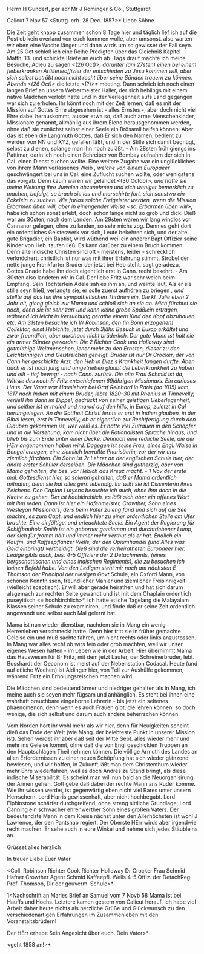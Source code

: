 Herrn H Gundert, per adr Mr J Rominger & Co., Stuttgardt

 Calicut 7 Nov 57
 <Stuttg. erh. 28 Dec. 1857>*
Liebe Söhne

Die Zeit geht knapp zusammen schon 8 Tage hier und täglich lief ich auf die Post ob kein overland von euch kommen wolle, aber umsonst. also warten wir eben eine Woche länger und dann wirds um so gewisser der Fall seyn. Am 25 Oct schloß ich eine Reihe Predigten über das Gleichniß Kapitel Matth. 13. und schickte Briefe an euch ab. Tags drauf machte ich meine Besuche, Adieu zu sagen <(26 Oct)>*, darunter (am 27sten) einen bei einem fieberkranken Artillerieoffizier der entschieden zu Jesu kommen will, aber sich selbst betrübt noch nicht recht über seine Sünden trauern zu können. Abends <(26 Oct)>* die letzte <(?)>* meeting. Dann schrieb ich noch einen langen Brief an unsern Webermeister Haller, der sich hehlings mit einem native Mädchen verlobt hatte und in der Verlegenheit aufs Land gegangen war sich zu erholen. Ihr könnt noch mit der Zeit lernen, daß es mit der Mission auf Gottes Ehre abgesehen ist - alles Ernstes -, aber doch nicht viel Ehre dabei herauskommt, ausser etwa so, daß auch arme Menschenkinder, Missionare genannt, allmählig aus ihrem Elend herausgenommen werden, ohne daß sie zunächst selbst einer Seele ein Brösamli helfen können. Aber das ist eben die Langmuth Gottes, daß Er sich den Namen, bedient zu werden von NN und XYZ, gefallen läßt, und in der Stille sich damit begnügt, selbst zu dienen, solange man Ihn noch zuläßt. - Am 28sten früh giengs ins Pattimar, darin ich noch einen Schreiber von Bombay aufnahm der sich in Cal. einen Dienst suchen wollte. Eine weitere Zugabe war ein unglückliches von ihrem Mann verlassenes Weib <Anna>*, welche von einem Europaeer <Carr>* geschwängert bei uns in Cal. eine Zuflucht suchen wollte, oder wenigstens das vorgab. Denn kaum waren wir gelandet <(30 Octob)>*, und hatte sie meine Weisung ihre Juwelen abzunehmen und sich weniger bemerklich zu machen, befolgt, so brach sie los und marschirte fort, sich sonstwo ein Eckelein zu suchen. Wie furios solche Freigeister werden, wenn die Mission Erbarmen üben will, aber in einengender Weise <sc. Erbarmen üben will>*, habe ich schon sonst erlebt, doch schon lange nicht so grob und dick. Dieß war am 30sten, nach dem Landen. Am 29sten waren wir lang windlos vor Cannanor gelegen, ohne zu landen, so sehr michs zog. Denn es geht dort ein ordentliches Geisteswerk vor sich, Leute bekehren sich, und der alte gute Brigadier, ein Baptist, wird wüthend weil ein anderer Bapt Offizier seine Kinder von Heb. taufen ließ. Es kann darüber zu einem Bruch kommen. Denn alte indische Christen sind oft - meistens, leider - schrecklich verknöchert: christlich ist nur was mit ihrer Erfahrung stimmt. Strobel der nette junge Frankfurter Bruder der jetzt bei Heb steht, sagt geradezu, Gottes Gnade habe ihn doch eigentlich erst in Cann. recht bekehrt. - Am 30sten also landeten wir in Cal. Der liebe Fritz war sehr weich beim Empfang. Sein Töchterlein Adele sah es ihm an, und weinte laut. Als er sie stille seyn hieß, verlangte sie, er solle zuerst aufhören zu briegen <weinen>*, und stellte auf das hin ihre sympathetischen Thränen ein. Die kl. Julie eben 2 Jahr alt, gieng gleich zur Mama und schloß sich an sie an. Mich fürchtet sie noch, denn sie ist sehr zart und kann keine grobe Späßlein ertragen, während ich leicht in Versuchung gerathe einem Kind den Kopf abzuhauen etc. Am 31sten besuchte ich W Robinson, den (in Bonn erzogenen) Collektor, einst Hebichite, jetzt durch 3jähr. Besuch in Europ erkältet und zwar freundlich, aber durchaus nicht brüderlich. Der gute Mann ist halt nie ein armer Sünder geworden. Die 2 Richter Cook und Holloway sind gutmüthige Weltmenschen, jener mehr zu den Ernsten, dieser zu den Leichtsinnigen und Geistreichen geneigt. Bruder ist nur Dr Crocker, der von Cann her geschickte Arzt, den Heb in Diez's Krankheit fangen durfte. Aber auch er ist noch jung und umgetrieben glaubt die Leberkrankheit zu haben und eilt - tief bewegt - nach Cann. zurück. Die alte Frau Schmid ist da, Wittwe des nach Fr Fritz entschlafenen 69jährigen Missionars. Ein curioses Haus. Der Vater war Hauslehrer bei Graf Reinhard in Paris (ao 1815) kam 1817 nach Indien mit einem Bruder, lebte 1820-30 mit Rhenius in Tinnevelly, verließ ihn dann im Dippel, gedrückt von seiner geistigen Ueberlegenheit, und seither ist er malad und marod auf den hills, in Europ, zuletzt in Cal herumgelegen. An die Gottheit Christi lernte er erst in Indien glauben, in der Bibel lesen, erst in Tinnevelly, ob er eigentlich zur Rechtfertigung durch den Glauben gekommen ist, wer weiß es. Er hatte viel Zutrauen in den Schöpfer und in die Vorsehung, kam nicht über die Rationalisten Sprache hinaus, und blieb bis zum Ende unter einer Decke. Dennoch eine redliche Seele, die der HErr angenommen haben wird. Dagegen ist seine Frau, eines Engl. Waise in Bengal erzogen, eine ziemlich bewußte Pharisäerin, vor der wir uns ziemlich fürchten. Ein Sohn ist 2r Lehrer an der englischen Schule hier, der andre erster Schüler derselben. Die Mädchen sind gutherzig, aber von Mama gehalten, die bes. vor Hebich das Kreuz macht. - 1 Nov der erste mal. Gottesdienst hier, so solemn gehalten, daß er Mama ordentlich mitnahm, denn sie hat alles gern lebendig. Ihr wißt sie ist Dissenterin ihres Zeichens. Den Caplan Lutyens besuchte ich auch, ohne ihm doch in die Kirche zu gehen. Der ist hochkirchlich, es läßt sich aber ein offenes Wort mit ihm reden. Dann ist hier ein Hafenmeister, Crowther, Sohn eines Wesleyan Missionärs, ders beim Vater zu eng fand und sich auf die See machte, es zum Capt. und endlich hier zu einer ordentlichen Stelle am Ufer brachte. Eine einfältige, und erleuchtete Seele. Ein Agent der Regierung für Schiffbauholz Smith ist ein geborner gentleman und durchtriebener Lump, der sich für fromm hält und immer mehr verthut als er hat. Endlich ein Kaufm. und Kaffeepflanzer Wells, der den Opiumhandel (und Alles was Geld einbringt) vertheidigt. Dieß sind die verheiratheten Europaeer hier. Ledige gibts auch, bes. 4-5 Offiziere der 2 Detachments, (eines bergschottischen und eines indischen Regiments), die zu besuchen ich keinen Befehl habe. Von den Ledigen steht mir noch am nächsten E Thomson der Principal der hiesigen Govt <Gouvernment>* Schule, ein Oxford Mann, von schönen Kenntnissen, freundlicher Manier und ziemlicher Freisinnigkeit (vielleicht sceptisch). Er will aber gerade heirathen und hat sich darum alsgemach zur rechten Seite gewandt und ist mit dem Chaplain ordentlich puseyitisch <= hochkirchlich>*. Ich hatte etliche Tagelang die Malayalam Klassen seiner Schule zu examiniren, und finde daß er seine Zeit ordentlich angewandt und selbst auch Mal gelernt hat.

Mama ist nun wieder dienstbar, nachdem sie in Mang ein wenig Herrenleben verschmeckt hatte. Denn hier tritt sie in früher gemachte Geleise ein und muß sachte fahren, um nicht rechts oder links anzustossen. In Mang war alles recht ob wirs fein oder grob machten, weil wir unser eigenes Wesen hatten - im Leben wie in der Arbeit. Hier übernimmt Mama das Hauswesen für Br Fritz, mit dem jetzt Laufer, der Schreinerbruder, lebt. Bosshardt der Oeconom ist meist auf der Nebenstation Codacal. Heute (und auf etliche Wochen) ist Aldinger hier, von Tell zur Aushülfe gekommen, während Fritz ein Erholungsreischen machen wird.

Die Mädchen sind bedeutend ärmer und niedriger gehalten als in Mang, ich meine auch sie seyen mehr fügsam und anhänglich. Es steht bei ihnen eine wahrhaft brauchbare eingeborne Lehrerin - bis jetzt ein seltenes phaenomenon, denn wenn es auch Frauen gibt, die lehren können, so doch wenige, die sich selbst und darum auch andere beherrschen können.

Vom Norden hört ihr wohl mehr als wir hier, denn für Neuigkeiten scheint dieß das Ende der Welt (wie Mang. der belebteste Punkt in unserer Mission ist). Sehen werdet ihr aber daß seit der Mitte Sept. alles wieder mehr und mehr ins Geleise kommt, ohne daß die von Engl geschickten Truppen an den Hauptschlägen Theil nehmen können. Die völlige Armuth des Landes an allen Erfordernissen zu einer neuen Schöpfung hat sich wieder glänzend bewiesen, und wir hoffen, in Zukunft läßt man dem Christenthum wieder mehr Ehre wiederfahren, weil es doch Andres zu Stand bringt, als diese indische Miserabilität. Es scheint man will nun bald an die Neuorganisirung der Armen gehen. Gott gebe daß dabei der rechte Mann ans Ruder komme. Wie ihr wissen werdet, ist gegenwärtig eben nicht viel Rares unter unsern Herrschern. Lord Harris gewissenhaft, aber nicht hochbegabt. Lord Elphinstone schärfer durchgreifend, ohne streng sittliche Grundlage, Lord Canning ein schwacher ehrenwerther Sohn eines großen Vaters. Der bedeutendste Mann in dem Kreise nächst unter den Allerhöchsten ist wohl J Lawrence, der den Pantshab regiert. Der Oberste HErr wirds aber irgendwie recht machen. Er sehe auch in eure Winkel und nehme sich jedes Stäubleins an.

Grüsset alles herzlich

 In treuer Liebe
 Euer Vater


<Coll. Robinson
Richter Cook
Richter Holloway
Dr Crocker
Frau Schmid
Hafner Crowther
Agent Schmid
Kaffeepfl. Wells
4-5 Offiz. der DetachReg
Prof. Thomson, Dir der gouverm. Schule>*

1<Nachschrift an Maries Brief an Samuel vom 7 Novb 58
Mama ist bei Hauffs und Hochs. Letztere kamen gestern von Calicut herauf. Ich habe viel Arbeit daher heute nichts als herzliche Grüße und Glückwunsch zu den verschiedenartigen Erfahrungen im Zusammenleben mit den Voranstaltsbrüdern!

Der HErr erhebe Sein Angesicht über euch.
 Dein Vater>*

<geht 1858 an!>*


